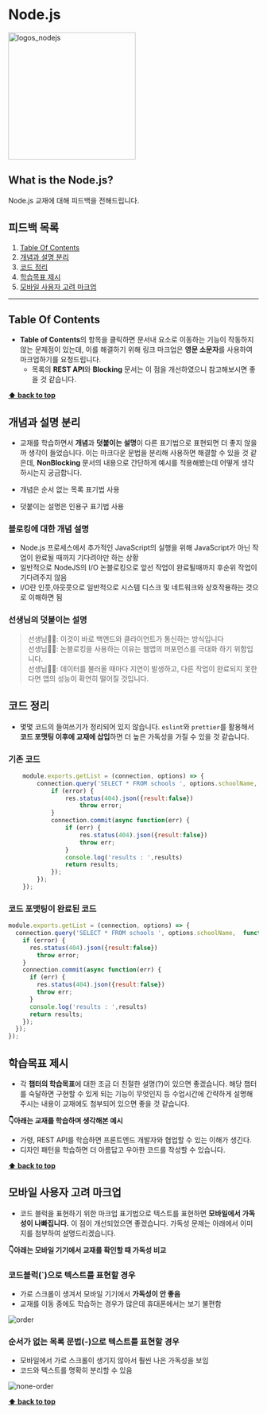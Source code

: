 # Node.js
<img width="256" alt="logos_nodejs" src="https://user-images.githubusercontent.com/60806840/83941064-40a37f80-a823-11ea-9980-64cf9caae050.png">

## What is the Node.js?
Node.js 교재에 대해 피드백을 전해드립니다.

## 피드백 목록
1. [Table Of Contents](#table-of-contents)
1. [개념과 설명 분리](#개념과-설명-분리)
1. [코드 정리](#코드-정리)
1. [학습목표 제시](학습목표-제시)
1. [모바일 사용자 고려 마크업](#모바일-사용자-고려-마크업)

---


## Table Of Contents
- **Table of Contents**의 항목을 클릭하면 문서내 요소로 이동하는 기능이 작동하지 않는 문제점이 있는데, 이를 해결하기 위해 링크 마크업은 **영문 소문자**를 사용하여 마크업하기를 요청드립니다. 
  - 목록의 **REST API**와 **Blocking** 문서는 이 점을 개선하였으니 참고해보시면 좋을 것 같습니다.

**[⬆ back to top](#피드백-목록)**

## 개념과 설명 분리
- 교재를 학습하면서 **개념**과 **덧붙이는 설명**이 다른 표기법으로 표현되면 더 좋지 않을까 생각이 들었습니다. 이는 마크다운 문법을 분리해 사용하면 해결할 수 있을 것 같은데, **NonBlocking** 문서의 내용으로 간단하게 예시를 적용해봤는데 어떻게 생각하시는지 궁금합니다.

- 개념은 순서 없는 목록 표기법 사용
- 덧붙이는 설명은 인용구 표기법 사용

### 블로킹에 대한 개념 설명
- Node.js 프로세스에서 추가적인 JavaScript의 실행을 위해 JavaScript가 아닌 작업이 완료될 때까지 기다려야만 하는 상황
- 일반적으로 NodeJS의 I/O 논블로킹으로 앞선 작업이 완료될때까지 후순위 작업이 기다려주지 않음
- I/O란 인풋,아웃풋으로 일반적으로 시스템 디스크 및 네트워크와 상호작용하는 것으로 이해하면 됨

### 선생님의 덧붙이는 설명

> 선생님👨‍🏫: 이것이 바로 백엔드와 클라이언트가 통신하는 방식입니다  
> 선생님👨‍🏫: 논블로킹을 사용하는 이유는 웹앱의 퍼포먼스를 극대화 하기 위함입니다.  
> 선생님👨‍🏫: 데이터를 불러올 때마다 지연이 발생하고, 다른 작업이 완료되지 못한다면 앱의 성능이 확연히 떨어질 것입니다.


## 코드 정리
- 몇몇 코드의 들여쓰기가 정리되어 있지 않습니다. `eslint`와 `prettier`를 활용해서 **코드 포맷팅 이후에 교재에 삽입**하면 더 높은 가독성을 가질 수 있을 것 같습니다.

### 기존 코드
```js
    module.exports.getList = (connection, options) => {
        connection.query('SELECT * FROM schools ', options.schoolName,  function (error, results, fields) {
            if (error) {
                res.status(404).json({result:false})
                    throw error;
            }                   
            connection.commit(async function(err) {
                if (err) {
                    res.status(404).json({result:false})
                    throw err;                    
                }                
                console.log('results : ',results)
                return results;
            });                
        });    
    });
```

### 코드 포맷팅이 완료된 코드

```js
module.exports.getList = (connection, options) => {
  connection.query('SELECT * FROM schools ', options.schoolName,  function (error, results, fields) {
    if (error) {
      res.status(404).json({result:false})
        throw error;
    }                   
    connection.commit(async function(err) {
      if (err) {
        res.status(404).json({result:false})
        throw err;                    
      }                
      console.log('results : ',results)
      return results;
    });                
  });    
});
```

## 학습목표 제시
- 각 **챕터의 학습목표**에 대한 조금 더 친절한 설명(?)이 있으면 좋겠습니다. 해당 챕터를 숙달하면 구현할 수 있게 되는 기능이 무엇인지 등 수업시간에 간략하게 설명해주시는 내용이 교재에도 첨부되어 있으면 좋을 것 같습니다. 

**👇아래는 교재를 학습하며 생각해본 예시**

- 가령, REST API를 학습하면 프론트엔드 개발자와 협업할 수 있는 이해가 생긴다.
- 디자인 패턴을 학습하면 더 아름답고 우아한 코드를 작성할 수 있습니다.

**[⬆ back to top](#피드백-목록)**

## 모바일 사용자 고려 마크업
- 코드 블럭을 표현하기 위한 마크업 표기법으로 텍스트를 표현하면 **모바일에서 가독성이 나빠집니다.** 이 점이 개선되었으면 좋겠습니다. 가독성 문제는 아래에서 이미지를 첨부하여 설명드리겠습니다.

**👇아래는 모바일 기기에서 교재를 확인할 때 가독성 비교**

### 코드블럭(`)으로 텍스트를 표현할 경우
- 가로 스크롤이 생겨서 모바일 기기에서 **가독성이 안 좋음**
- 교재를 이동 중에도 학습하는 경우가 많은데 휴대폰에서는 보기 불편함  

![order](https://user-images.githubusercontent.com/60806840/83944098-e367f800-a83b-11ea-966c-e20132ec6423.jpg)

### 순서가 없는 목록 문법(-)으로 텍스트를 표현할 경우
- 모바일에서 가로 스크롤이 생기지 않아서 훨씬 나은 가독성을 보임
- 코드와 텍스트를 명확히 분리할 수 있음

![none-order](https://user-images.githubusercontent.com/60806840/83944102-e7941580-a83b-11ea-8fdf-504bfb141f40.jpg)


**[⬆ back to top](#피드백-목록)**